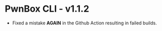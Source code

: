 # PwnBox CLI - v1.1.2

* Fixed a mistake **AGAIN** in the Github Action resulting in failed builds.
